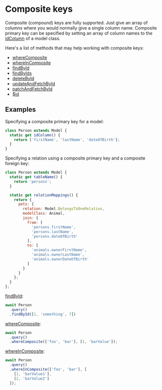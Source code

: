 # Composite keys

Composite (compound) keys are fully supported. Just give an array of columns where you would normally give a single column name. Composite primary key can be specified by setting an array of column names to the [idColumn](/api/model/static-properties.html#static-idcolumn) of a model class.

Here's a list of methods that may help working with composite keys:

 * [whereComposite](/api/query-builder/instance-methods.html#wherecomposite)
 * [whereInComposite](/api/query-builder/instance-methods.html#whereincomposite)
 * [findById](/api/query-builder/instance-methods.html#findbyid)
 * [findByIds](/api/query-builder/instance-methods.html#findbyids)
 * [deleteById](/api/query-builder/instance-methods.html#deletebyid)
 * [updateAndFetchById](/api/query-builder/instance-methods.html#updateandfetchbyid)
 * [patchAndFetchById](/api/query-builder/instance-methods.html#patchandfetchbyid)
 * [$id](/api/model/instance-methods.html#id)

## Examples

Specifying a composite primary key for a model:

```js
class Person extends Model {
  static get idColumn() {
    return ['firstName', 'lastName', 'dateOfBirth'];
  }
}
```

Specifying a relation using a composite primary key and a composite foreign key:

```js
class Person extends Model {
  static get tableName() {
    return 'persons';
  }

  static get relationMappings() {
    return {
      pets: {
        relation: Model.BelongsToOneRelation,
        modelClass: Animal,
        join: {
          from: [
            'persons.firstName',
            'persons.lastName',
            'persons.dateOfBirth'
          ],
          to: [
            'animals.ownerFirstName',
            'animals.ownerLastName',
            'animals.ownerDateOfBirth'
          ]
        }
      }
    };
  }
};
```

[findById](/api/query-builder/instance-methods.html#findbyid):

```js
await Person
  .query()
  .findById([1, 'something', 7])
```


[whereComposite](/api/query-builder/instance-methods.html#wherecomposite):

```js
await Person
  .query()
  .whereComposite(['foo', 'bar'], [1, 'barValue']);
```

[whereInComposite](/api/query-builder/instance-methods.html#whereincomposite):

```js
await Person
  .query()
  .whereInComposite(['foo', 'bar'], [
    [1, 'barValue1'],
    [2, 'barValue2']
  ]);
```

